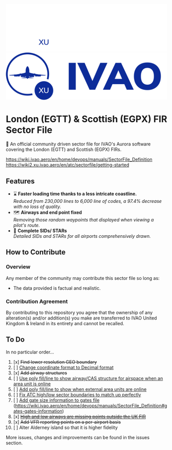 ![GitHub Light](img/logo_white.svg#gh-dark-mode-only)
![GitHub Dark](img/logo_blue.svg#gh-light-mode-only)

# London (EGTT) & Scottish (EGPX) FIR Sector File
:wave: An official community driven sector file for IVAO's Aurora software covering the London (EGTT) and Scottish (EGPX) FIRs.

https://wiki.ivao.aero/en/home/devops/manuals/SectorFile_Definition
https://wiki2.xu.ivao.aero/en/atc/sectorfile/getting-started

## Features
+ :hourglass: **Faster loading time thanks to a less intricate coastline.**  
*Reduced from 230,000 lines to 6,000 line of codes, a 97.4% decrease with no loss of quality.*
+ :world_map: **Airways and end point fixed**  
*Removing those random waypoints that displayed when viewing a pilot's route.*
+ :door: **Complete SIDs/ STARs**  
*Detailed SIDs and STARs for all airports comprehensively drawn.*

## How to Contribute
### Overview
Any member of the community may contribute this sector file so long as:
+ The data provided is factual and realistic.

### Contribution Agreement
By contributing to this repository you agree that the ownership of any alteration(s) and/or addition(s) you make are transferred to IVAO United Kingdom & Ireland in its entirety and cannot be recalled.

## To Do
In no particular order...

1) [x] <strike>Find lower resolution GEO boundary</strike>
2) [ ] [Change coordinate format to Decimal format][i1]
3) [x] <strike>Add airway structures</strike>
4) [ ] [Use poly fill/line to show airway/CAS structure for airspace when an area unit is online][i2]
5) [ ] [Add poly fill/line to show when external area units are online][i3]
6) [ ] [Fix ATC high/low sector boundaries to match up perfectly][i4]
7) [ ] [Add gate size information to gates file][i5] (https://wiki.ivao.aero/en/home/devops/manuals/SectorFile_Definition#gates-gates-information)
8) [x] <strike>[High and low airways are missing points outside the UK FIR][i6]</strike>
9) [x] <strike>Add VFR reporting points on a per-airport basis</strike>
10) [ ] Alter Alderney island so that it is higher fidelity

More issues, changes and improvements can be found in the issues section.

[i1]: https://github.com/IVAO-XU/EG-Sector-File/issues/1
[i2]: https://github.com/IVAO-XU/EG-Sector-File/issues/2
[i3]: https://github.com/IVAO-XU/EG-Sector-File/issues/3
[i4]: https://github.com/IVAO-XU/EG-Sector-File/issues/4
[i5]: https://github.com/IVAO-XU/EG-Sector-File/issues/5
[i6]: https://github.com/IVAO-XU/EG-Sector-File/issues/6
